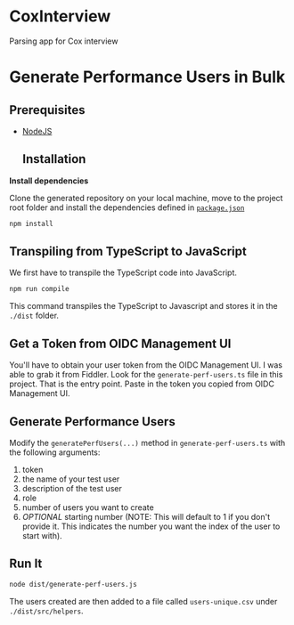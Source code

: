 # CoxInterview
Parsing app for Cox interview

# Generate Performance Users in Bulk

## Prerequisites

- [NodeJS](https://nodejs.org/en/download/)

  ## Installation

**Install dependencies**

Clone the generated repository on your local machine, move to the project root folder and install the dependencies defined in [`package.json`](./package.json)

```bash
npm install
```

## Transpiling from TypeScript to JavaScript

We first have to transpile the TypeScript code into JavaScript.

```bash
npm run compile
```

This command transpiles the TypeScript to Javascript and stores it in the `./dist` folder.

## Get a Token from OIDC Management UI

You'll have to obtain your user token from the OIDC Management UI.  I was able to grab it from Fiddler.  Look for the `generate-perf-users.ts` file in this project.  That is the entry point.  Paste in the token you copied from OIDC Management UI.

## Generate Performance Users

Modify the `generatePerfUsers(...)` method in `generate-perf-users.ts` with the following arguments:

1) token
2) the name of your test user
3) description of the test user
4) role
5) number of users you want to create
6) *OPTIONAL* starting number (NOTE:  This will default to 1 if you don't provide it.  This indicates the number you want the index of the user to start with).

## Run It

```bash
node dist/generate-perf-users.js
```
The users created are then added to a file called `users-unique.csv` under `./dist/src/helpers`.

